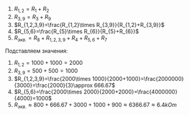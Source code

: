 1. $R_{1,2}=R_1+R_2$
2. $R_{3,9}=R_3+R_9$
3. $R_{1,2,3,9}=\frac{R_{1,2}\times R_{3,9}}{R_{1,2}+R_{3,9}}$
4. $R_{5,6}=\frac{R_{5}\times R_{6}}{R_{5}+R_{6}}$
5. $R_{экв.}=R_8+R_{1,2,3,9}+R_4+R_{5,6}+R_7$

Подставляем значения:

1. $R_{1,2}=1000+1000=2000$
2. $R_{3,9}=500+500=1000$
3. $R_{1,2,3,9}=\frac{2000\times 1000}{2000+1000}=\frac{2000000}{3000}=\frac{2000}{3}\approx 666.67$
4. $R_{5,6}=\frac{2000\times 2000}{2000+2000}=\frac{4000000}{4000}=1000$
5. $R_{экв.}\approx 800+666.67+3000+1000+900 \approx 6366.67 \approx 6.4kOm$
